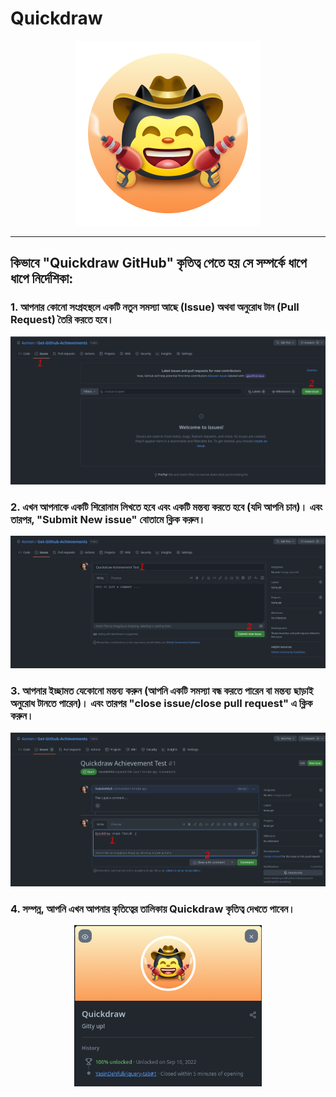 # Quickdraw

<div align="center">

<img width="296" src="../badges/Quickdraw.png" alt="QuickDraw-Pin">
</div>

<hr>

## কিভাবে "Quickdraw GitHub" কৃতিত্ব পেতে হয় সে সম্পর্কে ধাপে ধাপে নির্দেশিকা:

### 1. আপনার কোনো সংগ্রহস্থলে একটি নতুন সমস্যা আছে (Issue) অথবা অনুরোধ টান (Pull Request) তৈরি করতে হবে।

<div align="center">
<img width="700" src="../img/quickdraw/quickdraw-step1.png" alt="quickdraw-step1.png">
</div>

### 2. এখন আপনাকে একটি শিরোনাম লিখতে হবে এবং একটি মন্তব্য করতে হবে (যদি আপনি চান)। এবং তারপর, "Submit New issue" বোতামে ক্লিক করুন।

<div align="center">
<img width="700" src="../img/quickdraw/quickdraw-step2.png" alt="quickdraw-step2.png">
</div>

### 3. আপনার ইচ্ছামত যেকোনো মন্তব্য করুন (আপনি একটি সমস্যা বন্ধ করতে পারেন বা মন্তব্য ছাড়াই অনুরোধ টানতে পারেন)। এবং তারপর "close issue/close pull request" এ ক্লিক করুন।

<div align="center">
<img width="700" src="../img/quickdraw/quickdraw-step3.png" alt="quickdraw-step3.png">
</div>

### 4. সম্পন্ন, আপনি এখন আপনার কৃতিত্বের তালিকায় Quickdraw কৃতিত্ব দেখতে পাবেন।

<div align="center">
<img width="300" src="../img/quickdraw/quickdraw-step4.png" alt="quickdraw-step4.png">
</div>
